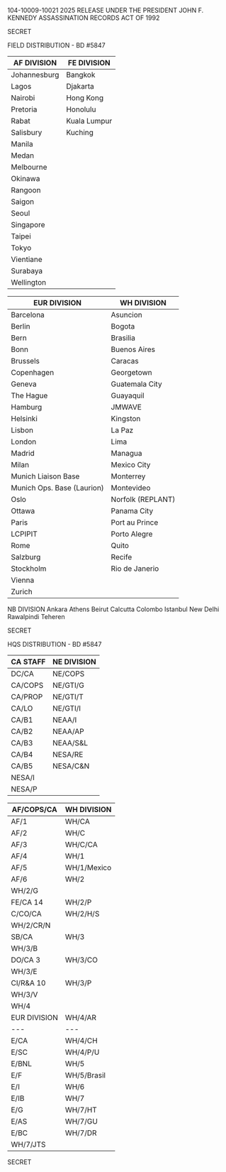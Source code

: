 104-10009-10021 2025 RELEASE UNDER THE PRESIDENT JOHN F. KENNEDY ASSASSINATION RECORDS ACT OF 1992

SECRET

FIELD DISTRIBUTION - BD #5847

AF DIVISION | FE DIVISION
--- | ---
Johannesburg | Bangkok
Lagos | Djakarta
Nairobi | Hong Kong
Pretoria | Honolulu
Rabat | Kuala Lumpur
Salisbury | Kuching
 | Manila
 | Medan
 | Melbourne
 | Okinawa
 | Rangoon
 | Saigon
 | Seoul
 | Singapore
 | Taipei
 | Tokyo
 | Vientiane
 | Surabaya
 | Wellington

EUR DIVISION | WH DIVISION
--- | ---
Barcelona | Asuncion
Berlin | Bogota
Bern | Brasilia
Bonn | Buenos Aires
Brussels | Caracas
Copenhagen | Georgetown
Geneva | Guatemala City
The Hague | Guayaquil
Hamburg | JMWAVE
Helsinki | Kingston
Lisbon | La Paz
London | Lima
Madrid | Managua
Milan | Mexico City
Munich Liaison Base | Monterrey
Munich Ops. Base (Laurion) | Montevideo
Oslo | Norfolk (REPLANT)
Ottawa | Panama City
Paris | Port au Prince
LCPIPIT | Porto Alegre
Rome | Quito
Salzburg | Recife
Stockholm | Rio de Janerio
Vienna |
Zurich |

NB DIVISION
Ankara
Athens
Beirut
Calcutta
Colombo
Istanbul
New Delhi
Rawalpindi
Teheren

SECRET

HQS DISTRIBUTION - BD #5847

CA STAFF | NE DIVISION
--- | ---
DC/CA | NE/COPS
CA/COPS | NE/GTI/G
CA/PROP | NE/GTI/T
CA/LO | NE/GTI/I
CA/B1 | NEAA/I
CA/B2 | NEAA/AP
CA/B3 | NEAA/S&L
CA/B4 | NESA/RE
CA/B5 | NESA/C&N
 | NESA/I
 | NESA/P

AF/COPS/CA | WH DIVISION
--- | ---
AF/1 | WH/CA
AF/2 | WH/C
AF/3 | WH/C/CA
AF/4 | WH/1
AF/5 | WH/1/Mexico
AF/6 | WH/2
 | WH/2/G
FE/CA 14 | WH/2/P
C/CO/CA | WH/2/H/S
 | WH/2/CR/N
SB/CA | WH/3
 | WH/3/B
DO/CA 3 | WH/3/CO
 | WH/3/E
CI/R&A 10 | WH/3/P
 | WH/3/V
 | WH/4
EUR DIVISION | WH/4/AR
--- | ---
E/CA | WH/4/CH
E/SC | WH/4/P/U
E/BNL | WH/5
E/F | WH/5/Brasil
E/I | WH/6
E/IB | WH/7
E/G | WH/7/HT
E/AS | WH/7/GU
E/BC | WH/7/DR
 | WH/7/JTS

SECRET
